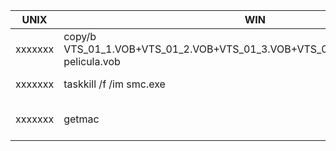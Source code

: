| UNIX      | WIN                                                                                   | Description  | 
| --------- | ------------------------------------------------------------------------------------  | ------------ | 
|  xxxxxxx  | copy/b VTS_01_1.VOB+VTS_01_2.VOB+VTS_01_3.VOB+VTS_01_4.VOB+VTS_01_5.VOB pelicula.vob  | Merger archivos de video VOB | 
|  xxxxxxx  | taskkill /f /im smc.exe                                                               | Matar el proceso  | 
|  xxxxxxx  | getmac                                                                                | Obtener MAC de la PC | 

